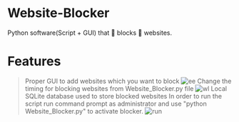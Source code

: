 # Website-Blocker
Python software(Script + GUI) that 🚫 blocks 🚫 websites.

# Features 
> Proper GUI to add websites which you want to block
![ee](https://user-images.githubusercontent.com/29306481/47238275-51f60900-d3ff-11e8-9d1c-81ff1928bc12.png)
> Change the timing for blocking websites from Website_Blocker.py file
![wl](https://user-images.githubusercontent.com/29306481/47238194-06dbf600-d3ff-11e8-8a3a-1e8d1c81820a.png)
> Local SQLite database used to store blocked websites
> In order to run the script run command prompt as administrator and use "python Website_Blocker.py" to activate blocker.
![run](https://user-images.githubusercontent.com/29306481/47238196-06dbf600-d3ff-11e8-85ff-8bb51d73c598.png)

